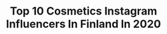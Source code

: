 ---
title: Top 10 Cosmetics Instagram Influencers In Finland In 2020
description: >-
  Find top cosmetics Instagram influencers in Finland in 2020. Most popular hashtags: #makeup #beauty #cosmetics #makeupartist.
platform: Instagram
hits: 11
text_top: Analyze the top-rated Instagram accounts on inBeat.
text_bottom: inBeat aggregates 11 Instagram influencers like this in Finland for you to collaborate.
profiles:
  - username: "annekukkohovi"
    fullname: >-
      Anne Kukkohovi
    bio: >-
      Eco Cosmetics Queen & Rap Lover 💓 info@supermood.fi 💓 Founder @supermoodbeauty 💓 Co-founder @luvacare 💓 Web @dsgnrs.fi
    location: "Finland"
    followers: 37849
    engagement: 437
    commentsToLikes: 0.037660
    id: ck6tt7c7a90zp0j719zj0s4z7
    verified: true
    hashtags: "#kotiscandic, #koticlassic, #koticlassicplus, #gingerpeoplesuomi"
  - username: "eeviteittinen"
    fullname: >-
      Eevi Teittinen
    bio: >-
      ⭐HOHDE Organic Cosmetics Ambassador ❤ Life & Sport Coach 💚 Interior @eevidesign 🧡 Training Camps @activecampfinland 💙Email eevi@eeviteittinen
    location: "Finland"
    followers: 114606
    engagement: 241
    commentsToLikes: 0.005865
    id: ck6ucs71wh8wh0j71tnymkalk
    verified: true
    hashtags: "#doglife, #kotimaanmatkailu, #vacation, #autumn"
  - username: "tinatevosyan_beautycenter"
    fullname: >-
      Tina Tevosyan Beauty Center
    bio: >-
      💄Founded by @makeuptinaa 📍Yerevan, Baghramyan 85 Marketing 📱 +374 98 908264 👇🏼Join our FB page
    location: "Finland"
    followers: 86589
    engagement: 107
    commentsToLikes: 0.006012
    id: ck6ueah20prxl0j71yxjzum2c
    verified: false
    hashtags: "#hairdresser, #topmakeup, #weddingmakeup, #hairfashion"
  - username: "tuulaslife"
    fullname: >-
      Tuula / Tuula's life
    bio: >-
      Moments of my life ❤️ Lifestyle blogger Turku Finland Lue uusin juttu blogista ↙️
    location: "Finland"
    followers: 5545
    engagement: 788
    commentsToLikes: 0.101777
    id: ck13a03b6nykf0i19nnzso8q7
    verified: false
    hashtags: "#archipelago, #yescellbes, #linkkiprofiilissa, #marraskuu"
  - username: "blvckmurose"
    fullname: >-
      Aundrey
    bio: >-
      ° Scandinavian Cypriot Mastered Makeup artist x stylist
    location: "Finland"
    followers: 6202
    engagement: 592
    commentsToLikes: 0.015426
    id: ck5c5ry7h41jg0i11xcvxf7jb
    verified: false
    hashtags: "#aesthetic, #ocean, #fashion, #beigeaesthetic"
  - username: "ainopans"
    fullname: >-
      Aino [EYE-no]
    bio: >-
      🌿from Finland 🌻she/her 🍊I love all things beauty and skincare, from luxury to drugstore 👶🏼midwife by day, beauty blogger by night 🌞ainopans@gmail.com
    location: "Finland"
    followers: 10741
    engagement: 551
    commentsToLikes: 0.031939
    id: ck8t3u83r4iit0j78pwtrce36
    verified: false
    hashtags: "#highlighter, #makeup, #toofaced, #natashadenonametropolispalette"
  - username: "noorasusann"
    fullname: >-
      Noora Susanna 🌸
    bio: >-
      FIN 🇫🇮 / PH 🇵🇭 📍Finland 🌷☀️ Blog ⤵️
    location: "Finland"
    followers: 2482
    engagement: 2117
    commentsToLikes: 0.045437
    id: ck5bzewc5r08a0i117gsj25py
    verified: false
    hashtags: "#smallmomentsofcalm, #asennesurf, #surfsup, #skincare"
  - username: "katherinekuzin"
    fullname: >-
      Katherine 🐁
    bio: >-
      📍Helsinki Full of trouble.
    location: "Finland"
    followers: 21331
    engagement: 399
    commentsToLikes: 0.020981
    id: ck0ubm4bhevok0i19bovpc199
    verified: false
    hashtags: "#gothgirl, #gothicmakeup, #spookygirl, #gothgoth"
  - username: "emma.dragon"
    fullname: >-
      🐉Emma🐉
    bio: >-
      💄Makeup Enthusiast 📩 Contact: emma.dragon@hotmail.com 📍Helsinki, Finland
    location: "Finland"
    followers: 18234
    engagement: 585
    commentsToLikes: 0.040947
    id: ck6uhcgpy8ben0j71oxyw06qz
    verified: false
    hashtags: ""
  - username: "dhayricci"
    fullname: >-
      Dhay Ricci
    bio: >-
      💁🏽‍♀️| SOCIAL MAKEUP SPECIALIST 👰🏼|BRIDAL MAKEUP 👩🏼‍🎓| CURSOS - INICIANTE 🧑🏼‍🎨|PERFECCIONAMIENTO Tutoriales y más... 💌|Agenda⬇️
    location: "Finland"
    followers: 21578
    engagement: 193
    commentsToLikes: 0.140481
    id: ck6ti46wb007t0j711em8r2mm
    verified: false
    hashtags: "#makeupartist, #makeupartistvzla, #podermua, #musuquerida"
---